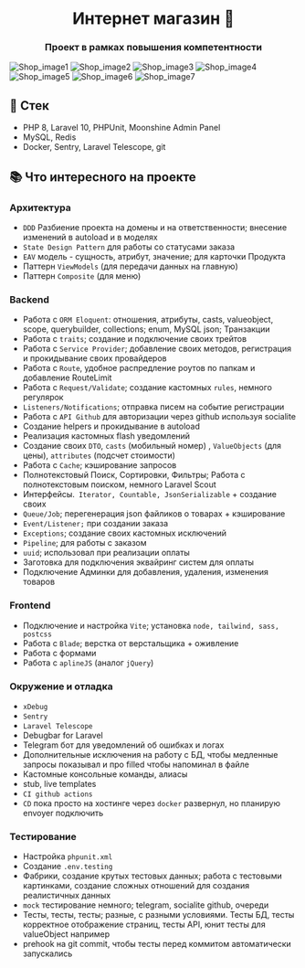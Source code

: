 <h1 align="center">Интернет магазин 🛒️ </h1>
  <h3 align="center">Проект в рамках повышения компетентности</h3>

![Shop_image1](https://github.com/WSG434/Shop/blob/master/resources/images/github/1.jpg?raw=true&#41;)
![Shop_image2](https://github.com/WSG434/Shop/blob/master/resources/images/github/2.jpg?raw=true&#41;)
![Shop_image3](https://github.com/WSG434/Shop/blob/master/resources/images/github/3.jpg?raw=true&#41;)
![Shop_image4](https://github.com/WSG434/Shop/blob/master/resources/images/github/4.jpg?raw=true&#41;)
![Shop_image5](https://github.com/WSG434/Shop/blob/master/resources/images/github/5.jpg?raw=true&#41;)
![Shop_image6](https://github.com/WSG434/Shop/blob/master/resources/images/github/6.jpg?raw=true&#41;)
![Shop_image7](https://github.com/WSG434/Shop/blob/master/resources/images/github/7.jpg?raw=true&#41;)

## 🚀 Стек

- PHP 8, Laravel 10, PHPUnit, Moonshine Admin Panel
- MySQL, Redis
- Docker, Sentry, Laravel Telescope, git

## 📚 Что интересного на проекте

### Архитектура
- `DDD` Разбиение проекта на домены и на ответственности; внесение изменений в autoload и в моделях
- `State Design Pattern` для работы со статусами заказа
- `EAV` модель - сущность, атрибут, значение; для карточки Продукта
- Паттерн `ViewModels` (для передачи данных на главную)
- Паттерн `Composite` (для меню)

### Backend
- Работа с `ORM Eloquent`: отношения, атрибуты, casts, valueobject, scope, querybuilder, collections; enum, MySQL json; Транзакции
- Работа с `traits`; создание и подключение своих трейтов
- Работа с `Service Provider`; добавление своих методов, регистрация и прокидывание своих провайдеров
- Работа с `Route`, удобное распредление роутов по папкам и добавление RouteLimit
- Работа с `Request/Validate`; создание кастомных `rules`, немного регулярок
- `Listeners/Notifications`; отправка писем на событие регистрации
- Работа с `API Github` для авторизации через github используя socialite
- Создание helpers и прокидывание в autoload
- Реализация кастомных flash уведомлений
- Создание своих `DTO`, `casts` (мобильный номер) , `ValueObjects` (для цены), `attributes` (подсчет стоимости)
- Работа с `Cache`; кэширование запросов
- Полнотекстовый Поиск, Сортировки, Фильтры; Работа с полнотекстовым поиском, немного Laravel Scout
- Интерфейсы.` Iterator, Countable, JsonSerializable` + создание своих
- `Queue/Job`; перегенерация json файликов о товарах + кэширование
- `Event/Listener;` при создании заказа
- `Exceptions`; создание своих кастомных исключений
- `Pipeline`; для работы с заказом
- `uuid`; использовал при реализации оплаты
- Заготовка для подключения эквайринг систем для оплаты
- Подключение Админки для добавления, удаления, изменения товаров

### Frontend
- Подключение и настройка `Vite`; установка `node, tailwind, sass, postcss`
- Работа с `Blade`;  верстка от верстальщика + оживление
- Работа с формами
- Работа с `aplineJS` (аналог `jQuery`)

### Окружение и отладка
- `xDebug`
- `Sentry`
- `Laravel Telescope`
- Debugbar for Laravel
- Telegram бот для уведомлений об ошибках и логах
- Дополнительные исключения на работу с БД, чтобы медленные запросы показывал и про filled чтобы напоминал в файле
- Кастомные консольные команды, алиасы
- stub, live templates
- `CI github actions `
- `CD` пока просто на хостинге через `docker` развернул, но планирую envoyer подключить

### Тестирование
- Настройка `phpunit.xml`
- Создание `.env.testing`
- Фабрики, создание крутых тестовых данных; работа с тестовыми картинками, создание сложных отношений для создания реалистичных данных
- `mock` тестирование немного; telegram, socialite github, очереди
- Тесты, тесты, тесты; разные, с разными условиями. Тесты БД, тесты корректное отображение страниц, тесты API, юнит тесты для valueObject например
- prehook на git commit, чтобы тесты перед коммитом автоматически запускались
